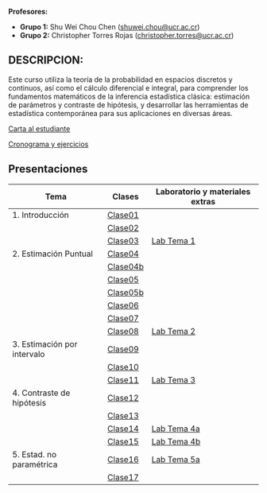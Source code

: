 **Profesores:**

-   **Grupo 1:** Shu Wei Chou Chen (<shuwei.chou@ucr.ac.cr>)
-   **Grupo 2:** Christopher Torres Rojas
    (<christopher.torres@ucr.ac.cr>)

## DESCRIPCION:

Este curso utiliza la teoría de la probabilidad en espacios discretos y
continuos, así como el cálculo diferencial e integral, para comprender
los fundamentos matemáticos de la inferencia estadística clásica:
estimación de parámetros y contraste de hipótesis, y desarrollar las
herramientas de estadística contemporánea para sus aplicaciones en
diversas áreas.

[Carta al
estudiante](https://shuwei325.github.io/XS0127-I25/Programa-XS3310.pdf)

<a href="https://docs.google.com/spreadsheets/d/1T9SkgJyYtw0ESV2LRFzKDK4R_05WdWr4HFyjJw1nj7I/edit?usp=sharing">Cronograma
y ejercicios</a>

## Presentaciones

| Tema | Clases | Laboratorio y materiales extras |
|---------------------|----------------------------|-----------------------|
| 1\. Introducción | [Clase01](XS3310-I25_01.html) |  |
|  | [Clase02](XS3310-I25_02.html) |  |
|  | [Clase03](XS3310-I25_03.html) | [Lab Tema 1](./lab01.html) |
| 2\. Estimación Puntual | [Clase04](XS3310-I25_04.html) |  |
|  | [Clase04b](XS3310-I25_04b.html) |  |
|  | [Clase05](XS3310-I25_05.html) |  |
|  | [Clase05b](XS3310-I25_05b.html) |  |
|  | [Clase06](XS3310-I25_06.html) |  |
|  | [Clase07](XS3310-I25_07.html) |  |
|  | [Clase08](XS3310-I25_08.html) | [Lab Tema 2](./lab02.html) |
| 3\. Estimación por intervalo | [Clase09](XS3310-I25_09.html) |  |
|  | [Clase10](XS3310-I25_10.html) |  |
|  | [Clase11](XS3310-I25_11.html) | [Lab Tema 3](./lab03.html) |
| 4\. Contraste de hipótesis | [Clase12](XS3310-I25_12.html) |  |
|  | [Clase13](XS3310-I25_13.html) |  |
|  | [Clase14](XS3310-I25_14.html) | [Lab Tema 4a](lab04a.html) |
|  | [Clase15](XS3310-I25_15.html) | [Lab Tema 4b](lab04b.html) |
| 5\. Estad. no paramétrica | [Clase16](XS3310-I25_16.html) | [Lab Tema 5a](./lab05a.html) |
|  | [Clase17](XS3310-I25_17.html) |  |
